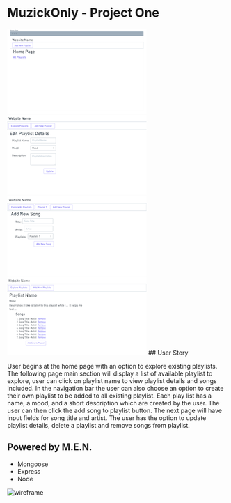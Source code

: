 # MuzickOnly - Project One
<img src="resources/Wireframes - Home Page .png">
<img src="resources/Wireframes - Edit Playlist Details Form.png">
<img src ="resources/Wireframes - New Song Form (1).png">
<img src="resources/Wireframes - Playlist Show Details.png">
## User Story

User begins at the home page with an option to explore existing playlists. The following page main section will display a list of available playlist to explore, user can click on playlist name to view playlist details and songs included. In the navigation bar the user can also choose an option to create their own playlist to be added to all existing playlist. Each play list has a name, a mood, and a short description  which are created by the user. The user can then click the add song to playlist button.  The next page will have input fields for song title and artist. 
The user has the option to update playlist details, delete a playlist and remove songs from playlist.

## Powered by M.E.N.
- Mongoose
- Express
- Node

![wireframe](/Users/admin/sei/servers/muzickonly/resources/PlaylistHomeDetails.png)
